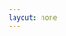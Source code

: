 ```yaml
---
layout: none
---
```


<RedoclyAPIBlock src="https://developer-stage.adobe.com/shared/openapi/cc_openapi.yaml" width="600px" disableSidebar />
